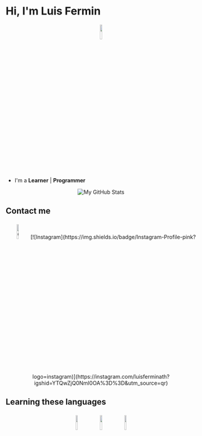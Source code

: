 # Hi, I'm Luis Fermin

<p align="center">
    <img width="10%" src="https://img.icons8.com/ios-filled/96/ffffff/programming.png"/>
</p>

- I'm a **Learner** | **Programmer** 

<p align="center">
    <img src="https://raw.githubusercontent.com/vaibhavvikas/vaibhavvikas/output/github-contribution-grid-snake-dark.svg#gh-dark-mode-only" alt="My GitHub Stats"/>
</p>

## Contact me

<p align="center">
  <a href="https://github.com/Detroyerd"><img alt="GitHub" width="10%" style="padding: 5px" src="https://github.githubassets.com/images/modules/logos_page/GitHub-Mark.png"/></a>
[![Instagram](https://img.shields.io/badge/Instagram-Profile-pink?logo=instagram)](https://instagram.com/luisferminath?igshid=YTQwZjQ0NmI0OA%3D%3D&utm_source=qr)

## Learning these languages

<p align="center">
    <img width="10%" style="padding:5px" src="https://img.icons8.com/color/144/000000/javascript.png"/>
    <img width="10%" style="padding:5px" src="https://img.icons8.com/officel/80/000000/php-logo.png"/>
    <img width="10%" style="padding:5px" src="https://img.icons8.com/color/144/000000/flutter.png"/>
</p>
